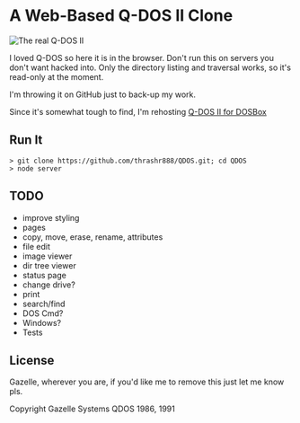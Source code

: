 
# A Web-Based Q-DOS II Clone

![The real Q-DOS II](http://www.fcnoticias.com.br/wp-content/uploads/QDOS-2.jpg)

I loved Q-DOS so here it is in the browser. Don't run this on servers you don't want hacked into. Only the directory listing and traversal works, so it's read-only at the moment.

I'm throwing it on GitHub just to back-up my work.

Since it's somewhat tough to find, I'm rehosting [Q-DOS II for DOSBox](http://thrashr888.s3.amazonaws.com/Q-DOS%20II%20Version%202.0%20-%205.25.7z)


## Run It

    > git clone https://github.com/thrashr888/QDOS.git; cd QDOS
    > node server


## TODO

- improve styling
- pages
- copy, move, erase, rename, attributes
- file edit
- image viewer
- dir tree viewer
- status page
- change drive?
- print
- search/find
- DOS Cmd?
- Windows?
- Tests


## License

Gazelle, wherever you are, if you'd like me to remove this just let me know pls.

Copyright Gazelle Systems QDOS 1986, 1991

